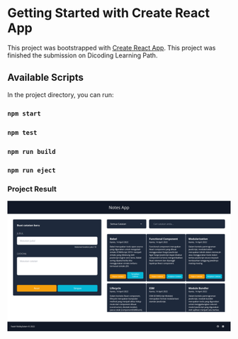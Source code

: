 # Getting Started with Create React App

This project was bootstrapped with [Create React App](https://github.com/facebook/create-react-app).
This project was finished the submission on Dicoding Learning Path.

## Available Scripts

In the project directory, you can run:

### `npm start`

### `npm test`

### `npm run build`

### `npm run eject`

### Project Result
<img src="./result/result.png">

